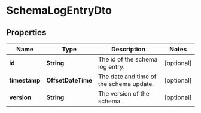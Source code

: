 

# SchemaLogEntryDto


## Properties

Name | Type | Description | Notes
------------ | ------------- | ------------- | -------------
**id** | **String** | The id of the schema log entry. |  [optional]
**timestamp** | **OffsetDateTime** | The date and time of the schema update. |  [optional]
**version** | **String** | The version of the schema. |  [optional]



